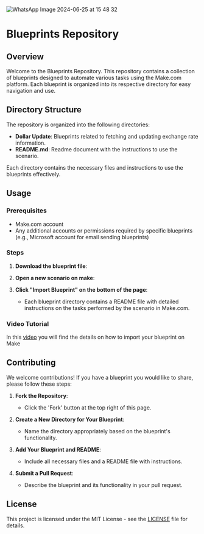 ![WhatsApp Image 2024-06-25 at 15 48 32](https://github.com/polyanademery/make-blueprints/assets/126249530/4c1e9022-5a1c-459d-8d5b-76556559dbd8)


# Blueprints Repository

## Overview

Welcome to the Blueprints Repository. This repository contains a collection of blueprints designed to automate various tasks using the Make.com platform. Each blueprint is organized into its respective directory for easy navigation and use.

## Directory Structure

The repository is organized into the following directories:

- **Dollar Update**: Blueprints related to fetching and updating exchange rate information.
- **README.md**: Readme document with the instructions to use the scenario.

Each directory contains the necessary files and instructions to use the blueprints effectively.

## Usage

### Prerequisites
- Make.com account
- Any additional accounts or permissions required by specific blueprints (e.g., Microsoft account for email sending blueprints)

### Steps

1. **Download the blueprint file**:

2. **Open a new scenario on make**:

3. **Click "Import Blueprint" on the bottom of the page**:
   - Each blueprint directory contains a README file with detailed instructions on the tasks performed by the scenario in Make.com.

### Video Tutorial

In this [video](https://www.loom.com/share/9d4d16885b224e8e8d9bfee083450f5a?sid=922977c2-c221-4c49-bd39-4d3a94b2c045) you will find the details on how to import your blueprint on Make

## Contributing

We welcome contributions! If you have a blueprint you would like to share, please follow these steps:

1. **Fork the Repository**:
   - Click the 'Fork' button at the top right of this page.

2. **Create a New Directory for Your Blueprint**:
   - Name the directory appropriately based on the blueprint's functionality.

3. **Add Your Blueprint and README**:
   - Include all necessary files and a README file with instructions.

4. **Submit a Pull Request**:
   - Describe the blueprint and its functionality in your pull request.

## License

This project is licensed under the MIT License - see the [LICENSE](https://github.com/polyanademery/make-blueprints/blob/main/LICENSE) file for details.

